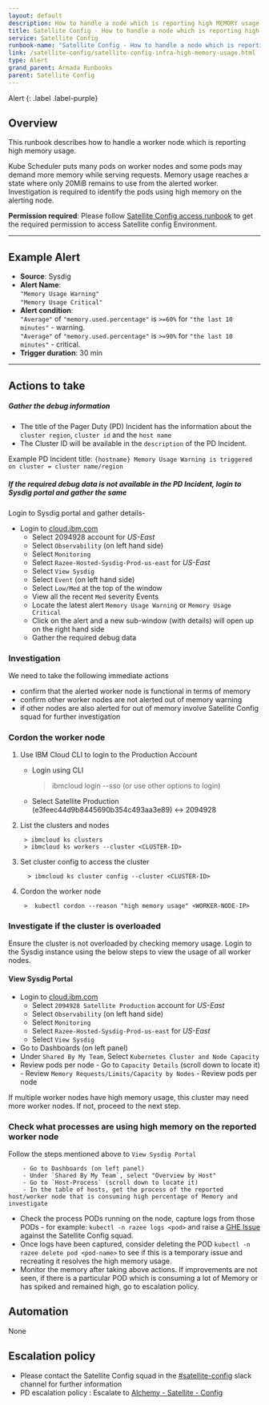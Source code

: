 ```yaml
---
layout: default
description: How to handle a node which is reporting high MEMORY usage
title: Satellite Config - How to handle a node which is reporting high MEMORY usage
service: Satellite Config
runbook-name: "Satellite Config - How to handle a node which is reporting high MEMORY usage"
link: /satellite-config/satellite-config-infra-high-memory-usage.html
type: Alert
grand_parent: Armada Runbooks
parent: Satellite Config
---
```


Alert
{: .label .label-purple}


## Overview

This runbook describes how to handle a worker node which is reporting high memory usage.

Kube Scheduler puts many pods on worker nodes and some pods may demand more memory while serving requests.
Memory usage reaches a state where only 20MiB remains to use from the alerted worker.
Investigation is required to identify the pods using high memory on the alerting node.

**Permission required**: Please follow [Satellite Config access runbook](https://pages.github.ibm.com/alchemy-conductors/documentation-pages/docs/runbooks/satellite-config/Introduction_to_SatelliteConfig_Infrastructure.html) to get the required permission to access Satellite config Environment.

---

## Example Alert

- **Source**: Sysdig
- **Alert Name**: <br>
		 `"Memory Usage Warning"` <br>
		 `"Memory Usage Critical"`
- **Alert condition**: <br>
  `"Average"` of `"memory.used.percentage"` is `>=60%` for `"the last 10 minutes"` - warning. <br>
  `"Average"` of `"memory.used.percentage"` is `>=90%` for `"the last 10 minutes"` - critical.
- **Trigger duration**: 30 min

---

## Actions to take

##### Gather the debug information
* The title of the Pager Duty (PD) Incident has the information about the `cluster region`, `cluster id` and the `host name` <br>
* The Cluster ID will be available in the `description` of the PD Incident.

Example PD Incident title:
`{hostname} Memory Usage Warning is triggered on cluster = cluster name/region`


##### If the required debug data is not available in the PD Incident, login to Sysdig portal and gather the same
Login to Sysdig portal and gather details-

- Login to [cloud.ibm.com](https://cloud.ibm.com/)
	- Select 2094928 account for *US-East*
	- Select `Observability` (on left hand side)
	- Select `Monitoring`
	- Select `Razee-Hosted-Sysdig-Prod-us-east` for *US-East*  
	- Select `View Sysdig`
  - Select `Event` (on left hand side)
  - Select `Low/Med` at the top of the window
  - View all the recent `Med` severity Events
  - Locate the latest alert `Memory Usage Warning` or `Memory Usage Critical`
  - Click on the alert and a new sub-window (with details) will
    open up on the right hand side
  - Gather the required debug data

### Investigation
We need to take the following immediate actions

- confirm that the alerted worker node is functional in terms of memory
- confirm other worker nodes are not alerted out of memory warning
- if other nodes are also alerted for out of memory involve Satellite Config squad for further investigation

### Cordon the worker node

1. Use IBM Cloud CLI to login to the Production Account

    - Login using CLI

    	> ibmcloud login --sso (or use other options to login)

    - Select Satellite Production (e3feec44d9b8445690b354c493aa3e89) <-> 2094928


2. List the clusters and nodes

        > ibmcloud ks clusters
        > ibmcloud ks workers --cluster <CLUSTER-ID>

3. Set cluster config to access the cluster

         > ibmcloud ks cluster config --cluster <CLUSTER-ID>

4. Cordon the worker node

		>  kubectl cordon --reason "high memory usage" <WORKER-NODE-IP>


### Investigate if the cluster is overloaded

Ensure the cluster is not overloaded by checking memory usage.
Login to the Sysdig instance using the below steps to view the usage of all worker nodes.

#### View Sysdig Portal

- Login to [cloud.ibm.com](https://cloud.ibm.com/)
	- Select `2094928 Satellite Production` account for *US-East*
	- Select `Observability` (on left hand side)
	- Select `Monitoring`
	- Select `Razee-Hosted-Sysdig-Prod-us-east` for *US-East*  
	- Select `View Sysdig`
- Go to Dashboards (on left panel)
- Under `Shared By My Team`, Select `Kubernetes Cluster and Node Capacity`
- Review pods per node
		- Go to `Capacity Details` (scroll down to locate it)
        	- Review `Memory Requests/Limits/Capacity by Nodes`
		- Review pods per node  

If multiple worker nodes have high memory usage, this cluster may need more worker nodes. If not, proceed to the next step.

### Check what processes are using high memory on the reported worker node
Follow the steps mentioned above to `View Sysdig Portal`

        - Go to Dashboards (on left panel)
        - Under `Shared By My Team`, select "Overview by Host"
        - Go to `Host-Process` (scroll down to locate it)
        - In the table of hosts, get the process of the reported host/worker node that is consuming high percentage of Memory and investigate

  - Check the process PODs running on the node, capture logs from those PODs  -  for example: `kubectl -n razee logs <pod>` and raise a [GHE Issue](https://github.ibm.com/alchemy-containers/satellite-config/issues) against the Satellite Config squad.
  - Once logs have been captured, consider deleting the POD `kubectl -n razee delete pod <pod-name>` to see if this is a temporary issue and recreating it resolves the high memory usage.
  - Monitor the memory after taking above actions.  If improvements are not seen, if there is a particular POD which is consuming a lot of Memory or has spiked and remained high, go to escalation policy.

## Automation

None

## Escalation policy
* Please contact the Satellite Config squad in the [#satellite-config](https://ibm-argonauts.slack.com/archives/CPPG4CX3N) slack channel for further information
* PD escalation policy : Escalate to [Alchemy - Satellite - Config](https://ibm.pagerduty.com/escalation_policies#P42GAQ1)

